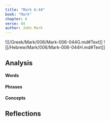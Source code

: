 ```yaml
---
title: "Mark 6:44"
book: "Mark"
chapter: 6
verse: 44
author: John Mark
---
```

![[/Greek/Mark/006/Mark-006-044G.md#Text]]
![[/Hebrew/Mark/006/Mark-006-044H.md#Text]]

## Analysis

#### Words

#### Phrases

#### Concepts

## Reflections

